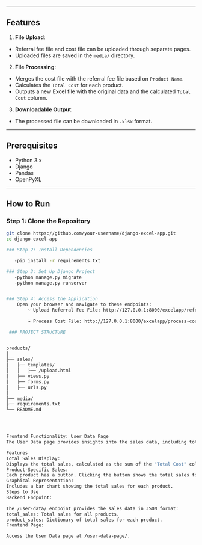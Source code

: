 
---

## Features
1. **File Upload**:
- Referral fee file and cost file can be uploaded through separate pages.
- Uploaded files are saved in the `media/` directory.

2. **File Processing**:
- Merges the cost file with the referral fee file based on `Product Name`.
- Calculates the `Total Cost` for each product.
- Outputs a new Excel file with the original data and the calculated `Total Cost` column.

3. **Downloadable Output**:
- The processed file can be downloaded in `.xlsx` format.

---

## Prerequisites
- Python 3.x
- Django
- Pandas
- OpenPyXL

---

## How to Run

### Step 1: Clone the Repository
```bash
git clone https://github.com/your-username/django-excel-app.git
cd django-excel-app

### Step 2: Install Dependencies

   -pip install -r requirements.txt

### Step 3: Set Up Django Project
   -python manage.py migrate
   -python manage.py runserver


### Step 4: Access the Application 
    Open your browser and navigate to these endpoints:
        ~ Upload Referral Fee File: http://127.0.0.1:8000/excelapp/referral-fee/
        
        ~ Process Cost File: http://127.0.0.1:8000/excelapp/process-cost-file/

 ### PROJECT STRUCTURE


products/
│
├── sales/
│   ├── templates/
│   │   ├── /upload.html
│   ├── views.py                   
│   ├── forms.py                   
│   ├── urls.py                   
│
├── media/                         
├── requirements.txt               
└── README.md                      




Frontend Functionality: User Data Page
The User Data page provides insights into the sales data, including total sales, product-specific sales, and a graphical representation. This page is implemented using HTML, JavaScript, and Chart.js and is integrated into the Django application.

Features
Total Sales Display:
Displays the total sales, calculated as the sum of the "Total Cost" column for all products.
Product-Specific Sales:
Each product has a button. Clicking the button shows the total sales for that specific product.
Graphical Representation:
Includes a bar chart showing the total sales for each product.
Steps to Use
Backend Endpoint:

The /user-data/ endpoint provides the sales data in JSON format:
total_sales: Total sales for all products.
product_sales: Dictionary of total sales for each product.
Frontend Page:

Access the User Data page at /user-data-page/.